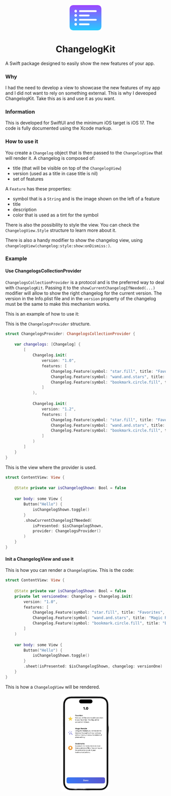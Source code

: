 <p align="center">
    <img src="ChangelogKit_Logo.png" width="20%" alt="Logo">
</p>

<h1 align="center">
    ChangelogKit
</h1>


A Swift package designed to easily show the new features of your app.

### Why

I had the need to develop a view to showcase the new features of my app and I did not want to rely on something external. This is why I deveoped ChangelogKit.
Take this as is and use it as you want. 

### Information

This is developed for SwiftUI and the minimum iOS target is iOS 17. The code is fully documented using the Xcode markup. 

### How to use it

You create a `Changelog` object that is then passed to the `ChangelogView` that will render it. 
A changelog is composed of: 
- title (that will be visible on top of the `ChangelogView`)
- version (used as a title in case title is nil)
- set of features

A `Feature` has these properties:
- symbol that is a `String` and is the image shown on the left of a feature
- title
- description
- color that is used as a tint for the symbol

There is also the possibility to style the view. You can check the `ChangelogView.Style` structure to learn more about it. 

There is also a handy modifier to show the changelog view, using `changelogView(changelog:style:show:onDismiss:)`. 

### Example

#### Use ChangelogsCollectionProvider

`ChangelogsCollectionProvider` is a protocol and is the preferred way to deal with `ChangelogKit`. Passing it to the `showCurrentChangelogIfNeeded(...)` modifier will allow to show the right changelog for the current version. The version in the Info.plist file and in the `version` property of the changelog must be the same to make this mechanism works.

This is an example of how to use it: 

This is the `ChangelogsProvider` structure.

```swift
struct ChangelogsProvider: ChangelogsCollectionProvider {
    
    var changelogs: [Changelog] {
        [
            Changelog.init(
                version: "1.0",
                features: [
                    Changelog.Feature(symbol: "star.fill", title: "Favorites", description: "Now you will be able to add every item to your favorites. This flag will be synced with iCloud."),
                    Changelog.Feature(symbol: "wand.and.stars", title: "Magic Restyle", description: "Using this feature you will be able to improve the quality of your pictures without having to know the details of photo editing.", color: .indigo),
                    Changelog.Feature(symbol: "bookmark.circle.fill", title: "Bookmarks", description: "Bookmark the best articles to have them available offline. You can tap on the archive to see all of your bookmarked articles.", color: .orange),
                ]
            ),
            
            Changelog.init(
                version: "1.2",
                features: [
                    Changelog.Feature(symbol: "star.fill", title: "Favorites", description: "Now you will be able to add every item to your favorites. This flag will be synced with iCloud."),
                    Changelog.Feature(symbol: "wand.and.stars", title: "Magic Restyle", description: "Using this feature you will be able to improve the quality of your pictures without having to know the details of photo editing.", color: .indigo),
                    Changelog.Feature(symbol: "bookmark.circle.fill", title: "Bookmarks", description: "Bookmark the best articles to have them available offline. You can tap on the archive to see all of your bookmarked articles.", color: .orange),
                ]
            )
        ]
    }
}
```

This is the view where the provider is used. 

```swift
struct ContentView: View {
    
    @State private var isChangelogShown: Bool = false

    var body: some View {
        Button("Hello") {
            isChangelogShown.toggle()
        }
        .showCurrentChangelogIfNeeded(
            isPresented: $isChangelogShown,
            provider: ChangelogsProvider()
        )
    }
}
```

#### Init a ChangelogView and use it

This is how you can render a `ChangelogView`. This is the code: 

```swift
struct ContentView: View {
    
    @State private var isChangelogShown: Bool = false
    private let versioneOne: Changelog = Changelog.init(
        version: "1.0",
        features: [
            Changelog.Feature(symbol: "star.fill", title: "Favorites", description: "Now you will be able to add every item to your favorites. This flag will be synced with iCloud."),
            Changelog.Feature(symbol: "wand.and.stars", title: "Magic Restyle", description: "Using this feature you will be able to improve the quality of your pictures without having to know the details of photo editing.", color: .indigo),
            Changelog.Feature(symbol: "bookmark.circle.fill", title: "Bookmarks", description: "Bookmark the best articles to have them available offline. You can tap on the archive to see all of your bookmarked articles.", color: .orange),
        ]
    )

    var body: some View {
        Button("Hello") {
            isChangelogShown.toggle()
        }
        .sheet(isPresented: $isChangelogShown, changelog: versionOne)
    }
}
```


This is how a `ChangelogView` will be rendered. 

<p align="center">
    <img src="Screenshot.png" width="30%" alt="Logo">
</p>
